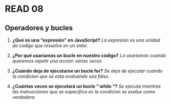 # READ 08
## Operadores y bucles

1. **¿Qué es una “expresión” en JavaScript?**
    _La expresion es una unidad de codigo que resuelve en un valor._

2. **¿Por qué usaríamos un bucle en nuestro código?**
    _Lo usariamos cuando queremos repetir una accion varias veces_

3. **¿Cuándo deja de ejecutarse un bucle for?**
    _Se deja de ejecutar cuando la condicion que se esta evaluando sea falso._ 
4. **¿Cuántas veces se ejecutará un bucle “ while “?**
 _Se ejecuta mientras las instrucciones que se especifica en la condicion se evalue como verdadera._